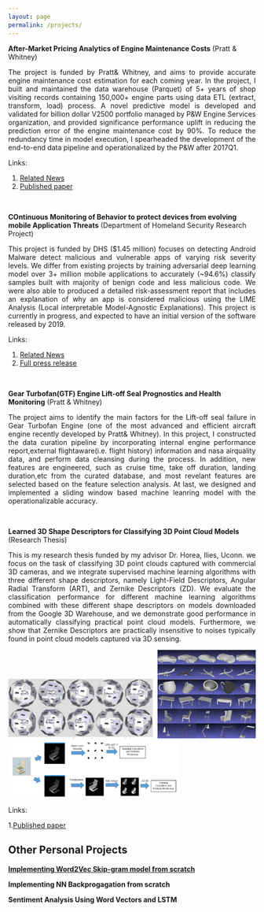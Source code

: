 ```yaml
---
layout: page
permalink: /projects/
---
```


**After-Market Pricing Analytics of Engine Maintenance Costs** (Pratt & Whitney)
<p style='text-align: justify;'>The project is funded by Pratt& Whitney, and aims to provide accurate engine maintenance cost estimation for each coming year. In the project, I built and maintained the data warehouse (Parquet) of 5+ years of shop visiting records containing 150,000+ engine  parts using data ETL (extract, transform, load) process. A novel predictive model is developed and validated for billion dollar V2500 portfolio managed by P&W Engine Services organization, and provided significance performance uplift in reducing the prediction error of the engine maintenance cost by 90%. To reduce the redundancy time in model execution, I spearheaded the development of the end-to-end data pipeline and operationalized by the P&W after 2017Q1.</p>

Links: 
1. [Related News](http://www.utc.com/News/PW/Pages/Pratt-Whitney-Applies-Big-Data-to-Predict-Engine-Maintenance-Frequency-and-Pl.aspx)
2. [Published paper](https://www.phmsociety.org/node/2334)

<br>

**COntinuous Monitoring of Behavior to protect devices from evolving mobile Application Threats**
(Department of Homeland Security Research Project)

<p style='text-align: justify;'>This project is funded by DHS ($1.45 million) focuses on detecting Android Malware detect malicious and vulnerable apps of varying risk severity levels. We differ from existing projects by training adversarial deep learning model over 3+ million mobile applications to accurately (~94.6%) classify samples built with majority of benign code and less malicious code. We were also able to produced a detailed risk-assessment report that includes an explanation of why an app is considered malicious using the LIME Analysis (Local interpretable Model-Agnostic Explanations). This project is currently in progress, and expected to have an initial version of the software released by 2019. </p>

Links: 
1. [Related News](http://www.utrc.utc.com/20170913_dhs.html)
2. [Full press release](https://www.dhs.gov/science-and-technology/news/2017/09/06/news-release-dhs-st-awards-86-million-5-rd-projects)

<br>

**Gear Turbofan(GTF) Engine Lift-off Seal Prognostics and Health Monitoring** (Pratt & Whitney)
<p style='text-align: justify;'>The project aims to identify the main factors for the Lift-off seal failure in Gear Turbofan Engine (one of the most advanced and efficient aircraft engine recently developed by Pratt& Whitney). In this project, I constructed the data curation pipeline by incorporating internal engine performance report,external flightaware(i.e. flight history) information and nasa airquality data, and perform data cleansing during the process. In addition, new features are engineered, such as cruise time, take off duration, landing duration,etc from the curated database, and most revelant features are selected based on the feature selection analysis. At last, we designed and implemented a sliding window based machine leanring model with the operationalizable accuracy.</p>


<br>

**Learned 3D Shape Descriptors for Classifying 3D Point Cloud Models** (Research Thesis)
<p style='text-align: justify;'> This is my research thesis funded by my advisor Dr. Horea, Ilies, Uconn. we focus on the task of classifying 3D point clouds captured with commercial 3D cameras, and we integrate supervised machine learning algorithms with three different shape descriptors, namely Light-Field Descriptors, Angular Radial Transform (ART), and Zernike Descriptors (ZD). We evaluate the classification performance for different machine learning algorithms combined with these different shape descriptors on models downloaded from the Google 3D Warehouse, and we demonstrate good performance in automatically classifying practical point cloud models. Furthermore, we show that Zernike Descriptors are practically insensitive to noises typically found in point cloud models captured via 3D sensing.</p>

<div class="row">
  <img src = "/images/lfd.png" width="300">
  <img src = "/images/3dmodels.png" width="200">
  <img src = "/images/vox.png" width="350">
</div>

Links:

1.[Published paper](https://www.tandfonline.com/doi/abs/10.1080/16864360.2016.1257192?journalCode=tcad20)


## Other Personal Projects
**[Implementing Word2Vec Skip-gram model from scratch](https://xiaojunzhao.github.io/Word2Vec-Python/)**

**Implementing NN Backprogagation from scratch**

**Sentiment Analysis Using Word Vectors and LSTM**
